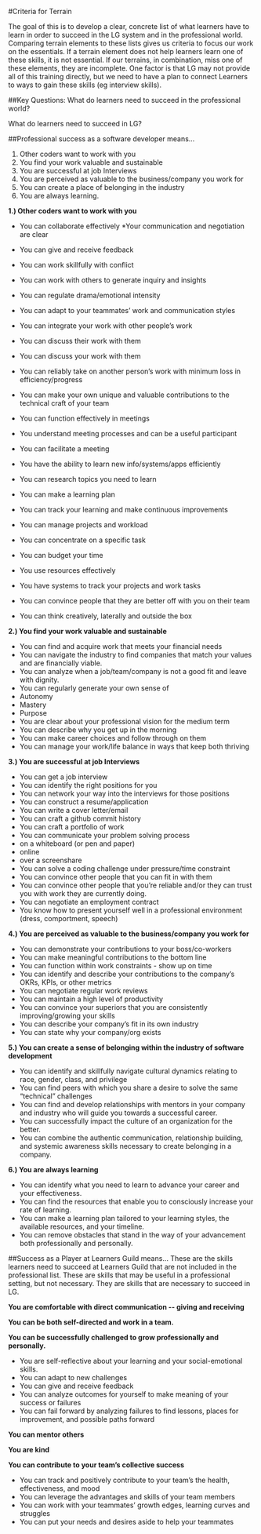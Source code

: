 #Criteria for Terrain 
 
The goal of this is to develop a clear, concrete list of what learners have to learn in order to succeed in the LG system and in the professional world. 
Comparing terrain elements to these lists gives us criteria to focus our work on the essentials. If a terrain element does not help learners learn one of these skills, it is not essential. If our terrains, in combination, miss one of these elements, they are incomplete. 
One factor is that LG may not provide all of this training directly, but we need to have a plan to connect Learners to ways to gain these skills (eg interview skills). 

##Key Questions:
What do learners need to succeed in the professional world?

What do learners need to succeed in LG? 

##Professional success as a software developer means…
1. Other coders want to work with you
2. You find your work valuable and sustainable
3. You are successful at job Interviews
4. You are perceived as valuable to the business/company you work for
5. You can create a place of belonging in the industry 
6. You are always learning. 


**1.) Other coders want to work with you**
* You can collaborate effectively 
 *Your communication and negotiation are clear 
 * You can give and receive feedback   
 * You can work skillfully with conflict
 * You can work with others to generate inquiry and insights 
 * You can regulate drama/emotional intensity
 
* You can adapt to your teammates’ work and communication styles 
 * You can integrate your work with other people’s work
 * You can discuss their work with them
 * You can discuss your work with them
 * You can reliably take on another person’s work with minimum loss in efficiency/progress 
 * You can make your own unique and valuable contributions to the technical craft of your team
 
* You can function effectively in meetings
 * You understand meeting processes and can be a useful participant 
 * You can facilitate a meeting
 
* You have the ability to learn new info/systems/apps efficiently 
 * You can research topics you need to learn 
 * You can make a learning plan 
 * You can track your learning and make continuous improvements
 
* You can manage projects and workload
 * You can concentrate on a specific task
 * You can budget your time 
 * You use resources effectively 
 * You have systems to track your projects and work tasks  
 * You can convince people that they are better off with you on their team
 * You can think creatively, laterally and outside the box

**2.) You find your work valuable and sustainable**

* You can find and acquire work that meets your financial needs
 * You can navigate the industry to find companies that match your values and are financially viable. 
 * You can analyze when a job/team/company is not a good fit and leave with dignity. 
* You can regularly generate your own sense of
 * Autonomy
 * Mastery
 * Purpose
* You are clear about your professional vision for the medium term
 * You can describe why you get up in the morning
 * You can make career choices and follow through on them
* You can manage your work/life balance in ways that keep both thriving

**3.) You are successful at job Interviews**
* You can get a job interview
 * You can identify the right positions for you 
 * You can network your way into the interviews for those positions
 * You can construct a resume/application
 * You can write a cover letter/email
 * You can craft a github commit history
 * You can craft a portfolio of work
* You can communicate your problem solving process
 * on a whiteboard (or pen and paper)
 * online
 * over a screenshare
* You can solve a coding challenge under pressure/time constraint
* You can convince other people that you can fit in with them
* You can convince other people that you’re reliable and/or they can trust you with work they are currently doing.
* You can negotiate an employment contract
* You know how to present yourself well in a professional environment (dress, comportment, speech) 


**4.) You are perceived as valuable to the business/company you work for**
* You can demonstrate your contributions to your boss/co-workers
* You can make meaningful contributions to the bottom line 
* You can function within work constraints - show up on time
* You can identify and describe your contributions to the company’s OKRs, KPIs, or other metrics
* You can negotiate regular work reviews
* You can maintain a high level of productivity
* You can convince your superiors that you are consistently improving/growing your skills
* You can describe your company’s fit in its own industry
 * You can state why your company/org exists


**5.) You can create a sense of belonging within the industry of software development** 
* You can identify and skillfully navigate cultural dynamics relating to race, gender, class, and privilege
* You can find peers with which you share a desire to solve the same “technical” challenges
* You can find and develop relationships with mentors in your company and industry who will guide you towards a successful career.  
* You can successfully impact the culture of an organization for the better.	
* You can combine the authentic communication, relationship building, and systemic awareness skills necessary to create belonging in a company.   

**6.) You are always learning** 
* You can identify what you need to learn to advance your career and your effectiveness.
* You can find the resources that enable you to consciously increase your rate of learning.
* You can make a learning plan tailored to your learning styles, the available resources, and your timeline. 
* You can remove obstacles that stand in the way of your advancement both professionally and personally.


##Success as a Player at Learners Guild means… 
These are the skills learners need to succeed at Learners Guild that are not included in the professional list. These are skills that may be useful in a professional setting, but not necessary. They are skills that are necessary to succeed in LG. 

**You are comfortable with direct communication  -- giving and receiving** 

**You can be both self-directed and work in a team.** 

**You can be successfully challenged to grow professionally and personally.**
* You are self-reflective about your learning and your social-emotional skills. 
* You can adapt to new challenges 
* You can give and receive feedback
* You can analyze outcomes for yourself to make meaning of your success or failures
* You can fail forward by analyzing failures to find lessons, places for improvement, and possible paths forward

**You can mentor others** 

**You are kind**

**You can contribute to your team’s collective success** 
* You can track and positively contribute to your team’s the health, effectiveness, and mood 
* You can leverage the advantages and skills of your team members 
* You can work with your teammates’ growth edges, learning curves and struggles
* You can put your needs and desires aside to help your teammates 
 




